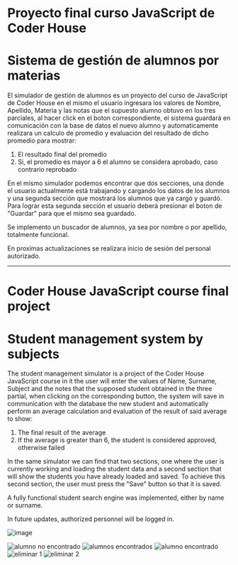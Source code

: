 # Proyecto final curso JavaScript de Coder House

# Sistema de gestión de alumnos por materias

El simulador de gestión de alumnos es un proyecto del curso de JavaScript de Coder House
en el mismo el usuario ingresara los valores de Nombre, Apellido, Materia y las notas que el supuesto
alumno obtuvo en los tres parciales, al hacer click en el boton correspondiente, el sistema guardará
en comunicación con la base de datos el nuevo alumno y automaticamente realizara un calculo de promedio
y evaluación del resultado de dicho promedio para mostrar: 

1) El resultado final del promedio 
2) Si, el promedio es mayor a 6 el alumno se considera aprobado, caso contrario reprobado

En el mismo simulador podemos encontrar que dos secciones, una donde el usuario actualmente está trabajando y
cargando los datos de los alumnos y una segunda sección que mostrará los alumnos que ya cargó y guardó.
Para lograr esta segunda sección el usuario deberá presionar el boton de "Guardar" para que el mismo sea guardado.

Se implemento un buscador de alumnos, ya sea por nombre o por apellido, totalmente funcional.

En proximas actualizaciones se realizara inicio de sesión del personal autorizado.

-----------------------------------------------------------------------------------------------------------------------
# Coder House JavaScript course final project

# Student management system by subjects

The student management simulator is a project of the Coder House JavaScript course
in it the user will enter the values of Name, Surname, Subject and the notes that the supposed
student obtained in the three partial, when clicking on the corresponding button, the system will save
in communication with the database the new student and automatically perform an average calculation
and evaluation of the result of said average to show:

1) The final result of the average
2) If the average is greater than 6, the student is considered approved, otherwise failed

In the same simulator we can find that two sections, one where the user is currently working and
loading the student data and a second section that will show the students you have already loaded and saved.
To achieve this second section, the user must press the "Save" button so that it is saved.

A fully functional student search engine was implemented, either by name or surname.

In future updates, authorized personnel will be logged in.


![image](https://user-images.githubusercontent.com/87046340/158493074-077ff9c4-21f5-4f42-9261-2157f462a415.png)


![alumno no encontrado](https://user-images.githubusercontent.com/87046340/158905286-3b9aca6e-8e3a-487e-9e2c-1f2aef78180d.png)
![alumnos encontrados](https://user-images.githubusercontent.com/87046340/158905313-158e4cd5-343d-4f99-b5dd-21db6b1f74c9.png)
![alumno encontrado](https://user-images.githubusercontent.com/87046340/158905351-d98b2a38-db40-4556-be1e-171d2b486784.png)
![eliminar 1](https://user-images.githubusercontent.com/87046340/160305110-30a50e65-7a4b-4619-8518-5fb2b4ea4e05.png)
![eliminar 2](https://user-images.githubusercontent.com/87046340/160305122-ee2d60e0-342f-43fd-9d0f-15597b4e46d9.png)

